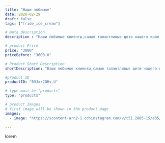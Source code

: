 ```yaml
---
title: "Наши любимые"
date: 2020-02-29
draft: false
tags: ["fride_ice_cream"]

# meta description
description : "Наши любимые клиенты,самые талантливые дети нашего края всегда радостно нас встречают!"

# product Price
price: "3000"
priceBefore: "3600.0"

# Product Short Description
shortDescription: "Наши любимые клиенты,самые талантливые дети нашего края всегда радостно нас встречают!"

#product ID
productID: "B9JxzCOHv_U"

# type must be "products"
type: "products"

# product Images
# first image will be shown in the product page
images:
  - image: "https://scontent-arn2-1.cdninstagram.com/v/t51.2885-15/e35/88220498_593777267873454_7643350921061754384_n.jpg?se=7&tp=1&_nc_ht=scontent-arn2-1.cdninstagram.com&_nc_cat=106&_nc_ohc=Of4XA-US-pgAX97iwsh&ccb=7-4&oh=765ee169f7e336055f2eb724a436987d&oe=608158A9&ig_cache_key=MjI1NDU1MjA5OTgzMjM5Nzc4MA%3D%3D.2-ccb7-4"

---
```

lorem

